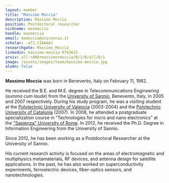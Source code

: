 ```yaml
---
layout: member
title: "Massimo Moccia"
description: Massimo Moccia
position: Postdoctoral researcher
nickname: maxmoccia
handle: maxmoccia
email: mamoccia@unisannio.it
scholar: -aTJ_CIAAAAJ
researchgate: Massimo_Moccia
linkedin: massimo-moccia-9743625
arxiv: all:+AND+massimo+moccia/0/1/0/all/0/1
image: /assets/images/team/massimo-moccia.jpg
alumn: false
---
```


**Massimo Moccia** was born in Benevento, Italy on February 11, 1982. 

He received the B.E. and M.E. degree in Telecommunications Engineering (*summa cum laude*) from the 
[University of Sannio](http://www.unisannio.it/en),
Benevento, Italy, in 2005 and 2007 respectively. During his study program, he was a visiting student at the 
[Polytechnic University of Valencia](https://www.upv.es/index-en.html) (2003-2004) and the [Polytechnic 
University of Catalonia](http://www.upc.edu/?set_language=en) (2007). 
In 2008, he attended a postgraduate specialization course in “Technologies for micro and nano electronics” at the 
["Sapienza" University of Rome](http://en.uniroma1.it). In 2012, he received the Ph.D. Degree in Information Engineering from the 
University of Sannio. 

Since 2012, he has been working as a Postdoctoral Researcher at the University of Sannio. 

His current research activity is focused on the areas of electromagnetic and multiphysics metamaterials, RF devices, and antenna design
for satellite applications. In the past, he has also worked on superconductivity experiments, ferroelectric devices,
fiber-optics sensors, and nanotechnologies. 
